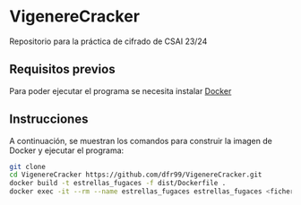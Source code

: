# VigenereCracker
Repositorio para la práctica de cifrado de CSAI 23/24

## Requisitos previos

Para poder ejecutar el programa se necesita instalar [Docker](https://www.docker.com/)

## Instrucciones

A continuación, se muestran los comandos para construir la imagen de Docker y ejecutar el programa:

```bash
git clone 
cd VigenereCracker https://github.com/dfr99/VigenereCracker.git
docker build -t estrellas_fugaces -f dist/Dockerfile .
docker exec -it --rm --name estrellas_fugaces estrellas_fugaces <fichero_alfabeto> <fichero_texto_cifrado>
```
